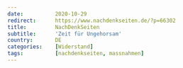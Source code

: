 ```yaml
---
date:          2020-10-29
redirect:      https://www.nachdenkseiten.de/?p=66302
title:         NachDenkSeiten
subtitle:      'Zeit für Ungehorsam'
country:       DE
categories:    [Widerstand]
tags:          [nachdenkseiten, massnahmen]
---
```

